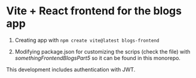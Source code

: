 # Vite + React frontend for the blogs app

1. Creating app with `npm create vite@latest blogs-frontend`

2. Modifying package.json for customizing the scrips (check the file) with *somethingFrontendBlogsPart5* so it can be found in this monorepo.

This development includes authentication with JWT.